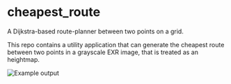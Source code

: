 # cheapest_route

A Dijkstra-based route-planner between two points on a grid.

This repo contains a utility application that can generate the cheapest route between two points in
a grayscale EXR image, that is treated as an heightmap.

![Example output](example_output.png)